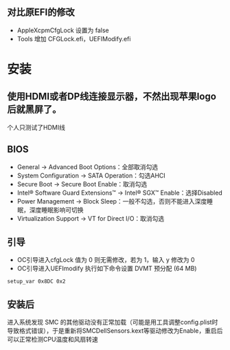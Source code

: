 ## 对比原EFI的修改
 - AppleXcpmCfgLock 设置为 false
 - Tools 增加 CFGLock.efi，UEFIModify.efi
# 安装
## 使用HDMI或者DP线连接显示器，不然出现苹果logo后就黑屏了。
  个人只测试了HDMI线
## BIOS
 - General → Advanced Boot Options：全部取消勾选
 - System Configuration → SATA Operation：勾选AHCI
 - Secure Boot → Secure Boot Enable：取消勾选
 - Intel® Software Guard Extensions™ → Intel® SGX™ Enable：选择Disabled
 - Power Management → Block Sleep：一般不勾选，否则不能进入深度睡眠，深度睡眠影响可切换
 - Virtualization Support → VT for Direct I/O：取消勾选
## 引导
 - OC引导进入cfgLock 值为 0 则无需修改，若为 1，输入 y 修改为 0
 - OC引导进入UEFImodify 执行如下命令设置 DVMT 预分配 (64 MB)
```
setup_var 0x8DC 0x2
```
## 安装后
  进入系统发现 SMC 的其他驱动没有正常加载（可能是用工具调整config.plist时导致格式错误），于是重新将SMCDellSensors.kext等驱动修改为Enable，重启后可以正常检测CPU温度和风扇转速
